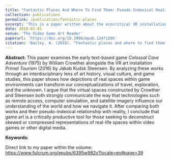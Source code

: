 ```yaml
---
title: "Fantastic Places And Where To Find Them: Pseudo-Indexical Realities Within Video Games And Game Art"
collection: publications
permalink: /publication/fantastic-places
excerpt: 'This is a paper written about the ecocritical VR installation work of media artist Jakob Kudsk Steensen. In it, I primarily focus on a piece called <i>Primal Tourism</i>.'
date: 2018-01-01
venue: 'The Video Game Art Reader'
paperurl: 'https://doi.org/10.3998/mpub.12471206'
citation: 'Bailey, A. (2018). “Fantastic places and where to find them: Pseudo-indexical realities within video games and game art.” <i>The VGA Reader</i>, Issue 2. The Video Game Art Gallery.'
---
```


<b>Abstract:</b> This paper examines the early text-based game <i>Colossal Cave Adventure</i> (1975) by William Crowther alongside the VR art installation <i>Primal Tourism</i> (2016) by Jakob Kudsk Steensen. By analyzing these works through an interdisciplinary lens of art history, visual culture, and game studies, this paper shows how depictions of real spaces within game environments can transform our conceptualizations of travel, exploration, and the unknown. I argue that the virtual spaces constructed by Crowther and Steensen both strongly communicate the way that technologies such as remote access, computer simulation, and satellite imagery influence our understanding of the world and how we navigate it. After comparing both works and their pseudo-indexical relationship with reality, I conclude that game art is a critically productive tool for those seeking to deconstruct skewed or compressed representations of real-life spaces within video games or other digital media.

<b>Keywords:</b>

Direct link to my paper within the volume: https://www.fulcrum.org/epubs/6395w982v?locale=en#page=39

